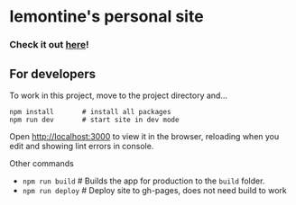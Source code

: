 # Iemontine's personal site

### Check it out [here](https://iemontine.github.io/portfolio/)!

## For developers
To work in this project, move to the project directory and...
```
npm install       # install all packages
npm run dev       # start site in dev mode
```
Open [http://localhost:3000](http://localhost:3000) to view it in the browser, reloading when you edit and showing lint errors in console.

Other commands
* ``npm run build``   # Builds the app for production to the `build` folder.
* ``npm run deploy``  # Deploy site to gh-pages, does not need build to work